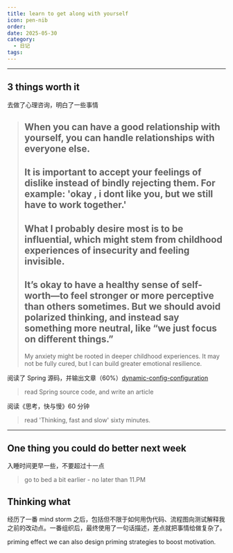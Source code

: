 ```yaml
---
title: learn to get along with yourself
icon: pen-nib
order: 
date: 2025-05-30
category:
  - 日记
tags:
---
```

---

## 3 things worth it

去做了心理咨询，明白了一些事情
> 	When you can have a good relationship with yourself, you can handle relationships with everyone else.
> 	-
> 	It is important to accept your feelings of dislike instead of bindly rejecting them. For example: 'okay , i dont like you, but we still have to work together.'
> 	-
> 	What I probably desire most is to be influential, which might stem from childhood experiences of insecurity and feeling invisible.
> 	-
> 	It’s okay to have a healthy sense of self-worth—to feel stronger or more perceptive than others sometimes. But we should avoid polarized thinking, and instead say something more neutral, like “we just focus on different things.”
> 	-
> 	My anxiety might be rooted in deeper childhood experiences. It may not be fully cured, but I can build greater emotional resilience.

阅读了 Spring 源码，并输出文章（60%）[dynamic-config-configuration](../../../code/backend/java/dynamic-config-configuration.md)
>  read Spring source code, and write an article

阅读《思考，快与慢》60 分钟
> read 'Thinking, fast and slow' sixty minutes.

---

## One thing you could do better next week

入睡时间更早一些，不要超过十一点
> go to bed a bit earlier - no later than 11.PM


## Thinking what

经历了一番 mind storm 之后，包括但不限于如何用伪代码、流程图向测试解释我之前的改动点。一番组织后，最终使用了一句话描述，差点就把事情给做复杂了。

priming effect
we can also design priming strategies to boost motivation.